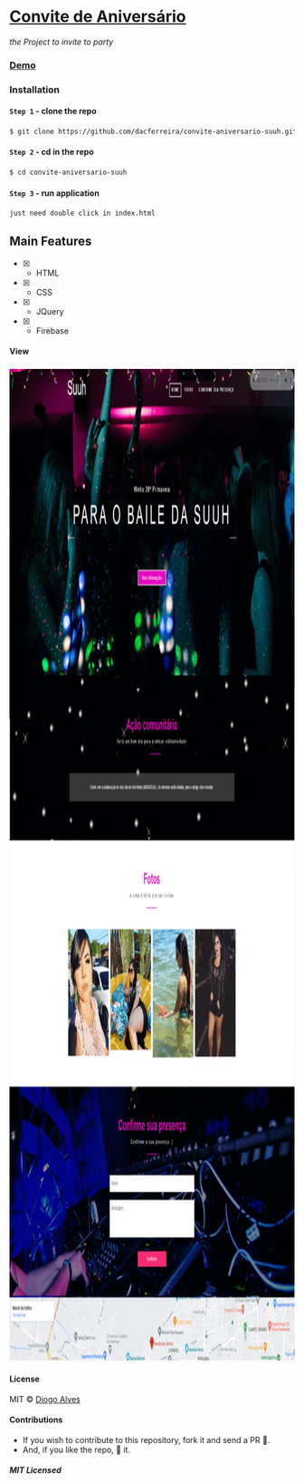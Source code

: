 # [Convite de Aniversário](https://aniversario-suuh.web.app/login)

*the Project to invite to party*

### [Demo](https://aniversario-suuh.web.app/login)

### Installation

#### `Step 1` - clone the repo

```bash
$ git clone https://github.com/dacferreira/convite-aniversario-suuh.git
```

#### `Step 2` - cd in the repo

```bash
$ cd convite-aniversario-suuh

```

#### `Step 3` - run application

```bash
just need double click in index.html
```

## Main Features

- [x] - HTML

- [x] - CSS

- [x] - JQuery

- [x] - Firebase

#### View
### <p align="center"><img width="800px" height="1750px" src="https://github.com/dacferreira/convite-aniversario-suuh/blob/main/images/imagem_site.png?raw=true"></p>

#### License

MIT © [Diogo Alves](https://github.com/dacferreira)

#### Contributions

- If you wish to contribute to this repository, fork it and send a PR 😬.
- And, if you like the repo, 🌟 it.

##### MIT Licensed
